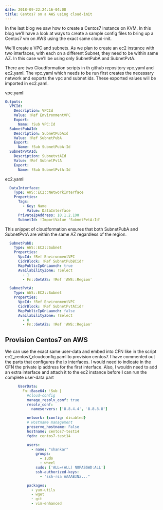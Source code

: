 ```yaml
---
date: 2018-09-22:24:16-04:00
title: Centos7 on a AWS using cloud-init
---
```



In the last blog we saw how to create a Centos7 instance on KVM. In this blog we'll have a look at ways to create a sample config files to bring up a Centos7 vm on AWS using the exact same cloud-init. 

We'll create a VPC and subnets. As we plan to create an ec2 instance with two interfaces, with each on a different Subnet, they need to be within same AZ. In this case we'll be using only SubnetPubA and SubnetPvtA.

There are two Cloudformation scripts in th github repository vpc.yaml and ec2.yaml. The vpc.yaml which needs to be run first creates the necessary network and exports the vpc and subnet ids. These exported values will be imported in ec2.yaml.

vpc.yaml
```yaml
Outputs:
  VPCId:
    Description: VPCId
    Value: !Ref EnvironmentVPC
    Export:
      Name: !Sub VPC:Id
  SubnetPubAId:
    Description: SubnetPubAId
    Value: !Ref SubnetPubA
    Export:
      Name: !Sub SubnetPubA:Id
  SubnetPvtAId:
    Description: SubnetvtAId
    Value: !Ref SubnetPvtA
    Export:
      Name: !Sub SubnetPvtA:Id
```

ec2.yaml
```yaml
  DataInterface:
    Type: AWS::EC2::NetworkInterface
    Properties:
      Tags:
        - Key: Name
          Value: DataInterface
      PrivateIpAddress: 10.1.2.100
      SubnetId: !ImportValue 'SubnetPvtA:Id'

```

This snippet of cloudformation ensures that both SubnetPubA and SubnetPvtA are within the same AZ regardless of the region.
```yaml
  SubnetPubB:
    Type: AWS::EC2::Subnet
    Properties:
      VpcId: !Ref EnvironmentVPC
      CidrBlock: !Ref SubnetPubBCidr
      MapPublicIpOnLaunch: true
      AvailabilityZone: !Select 
        - 1
        - Fn::GetAZs: !Ref 'AWS::Region'

  SubnetPvtA:
    Type: AWS::EC2::Subnet
    Properties:
      VpcId: !Ref EnvironmentVPC
      CidrBlock: !Ref SubnetPvtACidr
      MapPublicIpOnLaunch: false
      AvailabilityZone: !Select 
        - 0
        - Fn::GetAZs: !Ref 'AWS::Region'
```
## Provision Centos7 on AWS
We can use the exact same user-data and embed into CFN like in the script ec2_centos7_cloudconfig.yaml to provision centos7. I have commented out the parts that configures the ip interfaces.
I would need to indicate in the CFN the private  ip address for the first interface.
Also, I wouldn need to add an extra interface and attach it to the ec2 instance before I can run the complete user-data part

```yaml
      UserData: 
        Fn::Base64: !Sub |
          #cloud-config
          manage_resolv_conf: true
          resolv_conf:
            nameservers: ['8.8.4.4', '8.8.8.8']

          network: {config: disabled}
          # Hostname management
          preserve_hostname: False
          hostname: centos7-test14
          fqdn: centos7-test14

          users:
            - name: "shankar"
              groups:
                - sudo
                - wheel
              sudo: ['ALL=(ALL) NOPASSWD:ALL']
              ssh-authorized-keys:
                - "ssh-rsa AAAAB3Nz..."

          packages:
            - yum-utils
            - wget
            - git
            - vim-enhanced
```